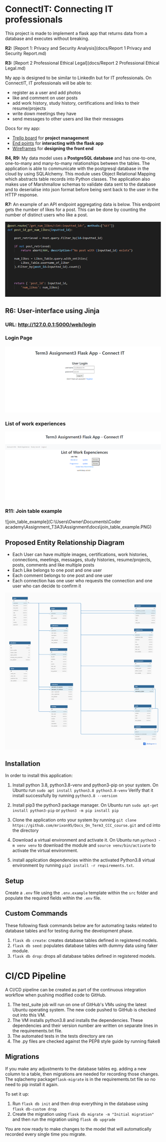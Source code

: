 # ConnectIT: Connecting IT professionals

This project is made to implement a flask app that returns data from a database and executes without breaking.

**R2:** [Report 1: Privacy and Security Analysis](docs/Report 1 Privacy and Security Report.md)

**R3:** [Report 2 Professional Ethical Legal](docs/Report 2 Professional Ethical Legal.md)

My app is designed to be similar to LinkedIn but for IT professionals.
On ConnectIT, IT professionals will be able to:

* register as a user and add photos
* like and comment on user posts
* add work history, study history, certifications and links to their resume/projects
* write down meetings they have
* send messages to other users and like their messages

Docs for my app:
* [Trello board](https://trello.com/b/tTpbSo3U/project-management-tracking-application) for **project management**
* [End points](https://petstore.swagger.io/?url=https://raw.githubusercontent.com/mrixon95/Term3_Assignment_Flask_App/main/docs/connectITAPI_endpoints.yaml) for **interacting with the flask app**
* [Wireframes](docs/Wireframes.md) for **designing the front end** 



**R4, R9:** My data model uses a **PostgreSQL database** and has one-to-one, one-to-many and many-to-many relationships between the tables. The application is able to communicate with the postgresql database in the cloud by using SQLAlchemy. This module uses Object Relational Mapping which abstracts table records into Python classes. The application also makes use of Marshmallow schemas to validate data sent to the database and to deserialise into json format before being sent back to the user in the HTTP response. 



**R7:** An example of an API endpoint aggregating data is below. This endpoint gets the number of likes for a post. This can be done by counting the number of distinct users who like a post.

![get_num_likes_example](docs/get_num_likes_example.PNG)





## R6: User-interface using Jinja

### URL: http://127.0.0.1:5000/web/login

### Login Page

![jinja_log_in_page](docs/jinja_log_in_page.PNG)

### List of work experiences



![jinja_work_experiences](docs/jinja_work_experiences.PNG)

### R11: Join table example





![join_table_example](C:\Users\Owner\Documents\Coder academy\Assignment_T3A3\Assignment\docs\join_table_example.PNG)









## Proposed Entity Relationship Diagram

* Each User can have multiple images, certifications, work histories, connections, meetings, messages, study histories, resume/projects, posts, comments and like multiple posts
* Each Like belongs to one post and one user
* Each comment belongs to one post and one user
* Each connection has one user who requests the connection and one user who can decide to confirm it



![Entity_Relationship_Diagram](docs/ERD_diagram.png)


## Installation
In order to install this application:

1. Install python 3.8, python3.8-venv and python3-pip on your system.
   On Ubuntu run ```sudo apt install python3.8 python3.8-venv```
   Verify that it install successfully by running ```python3.8 --version```

2. Install pip3 the python3 package manager.
   On Ubuntu run ```sudo apt-get install python3-pip```
   or ```python3 -m pip install pip```

3. Clone the application onto your system by running ```git clone https://github.com/mrixon95/Docs_On_Term3_CCC_course.git```
   and cd into the directory

4. Download a virtual environment and activate it.
   On Ubuntu run ```python3 -m venv venv``` to download the module
   and ```source venv/bin/activate``` to activate the virtual environment.
5. install application dependencies within the activated Python3.8 virtual environment by running ```pip3 install -r requirements.txt```.


## Setup
Create a ```.env``` file using the ```.env.example``` template within the ```src``` folder and populate the required fields within the ```.env``` file.

## Custom Commands
These following flask commands below are for automating tasks related to database tables and for testing during the development phase.
1. ```flask db create```: creates database tables defined in registered models.
2. ```flask db seed```: populates database tables with dummy data using faker module.
3. ```flask db drop```: drops all database tables defined in registered models.



# CI/CD Pipeline



A CI/CD pipeline can be created as part of the continuous integration workflow when pushing modified code to GitHub.

1. The test_suite job will run on one of GitHub's VMs using the latest Ubuntu operating system. The new code pushed to GitHub is checked out into this VM.
2. The VM installs python3.8 and installs the dependencies. These dependencies and their version number are written on separate lines in the requirements.txt file.
3. The automated tests in the tests directory are ran 
4. The .py files are checked against the PEP8 style guide by running flake8



## Migrations

If you make any adjustments to the database tables eg. adding a new column to a table, then migrations are needed for recording those changes. The sqlachemy package```flask-migrate``` is in the requirements.txt file so no need to pip install it again.

To set it up:

1. Run `flask db init` and then drop everything in the database using ``` flask db-custom drop```
2. Create the migration using ```flask db migrate -m "Initial migration"``` and then run the migration using ```flask db upgrade```

You are now ready to make changes to the model that will automatically recorded every single time you migrate.